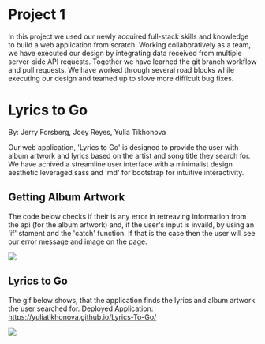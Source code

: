 
# Project 1
  In this project we used our newly acquired full-stack skills and knowledge to build a web application from scratch. Working collaboratively as a team, we have executed our design by integrating data received from multiple server-side API requests. Together we have learned the git branch workflow and pull requests. We have worked through several road blocks while executing our design and teamed up to slove more difficult bug fixes.

# Lyrics to Go
By: Jerry Forsberg, Joey Reyes, Yulia Tikhonova

  Our web application, 'Lyrics to Go' is designed to provide the user with album artwork and lyrics based on the artist and song title they search for. We have achived a streamline user interface with a minimalist design aesthetic leveraged sass and 'md' for bootstrap for intuitive interactivity. 
 
## Getting Album Artwork
  The code below checks if their is any error in retreaving information from the api (for the album artwork) and, if the user's input is invaild, by using an 'if' stament and the 'catch' function. If that is the case then the user will see our  error message and image on the page. 
  
![](https://github.com/yuliatikhonova/Lyrics-To-Go/blob/master/images/codeSnippit.png)

## Lyrics to Go
  The gif below shows, that the application finds the lyrics and album artwork the user searched for. 
  Deployed Application: https://yuliatikhonova.github.io/Lyrics-To-Go/ 

![](https://github.com/yuliatikhonova/Lyrics-To-Go/blob/master/images/lyrics.gif)


